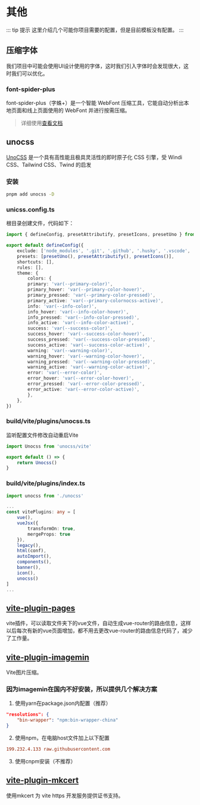 # 其他

::: tip 提示
这里介绍几个可能你项目需要的配置，但是目前模板没有配置。
:::

## 压缩字体

我们项目中可能会使用UI设计使用的字体，这时我们引入字体时会发现很大，这时我们可以优化。

### font-spider-plus

font-spider-plus（字蛛+）是一个智能 WebFont 压缩工具，它能自动分析出本地页面和线上页面使用的 WebFont 并进行按需压缩。

> 详细使用[查看文档](https://github.com/allanguys/font-spider-plus)

## unocss

[UnoCSS](https://uno.antfu.me/) 是一个具有高性能且极具灵活性的即时原子化 CSS 引擎，受 Windi CSS、Tailwind CSS、Twind 的启发

### 安装

```bash
pnpm add unocss -D
```

### unicss.config.ts

根目录创建文件，代码如下：

```ts
import { defineConfig, presetAttributify, presetIcons, presetUno } from 'unocss'

export default defineConfig({
    exclude: ['node_modules', '.git', '.github', '.husky', '.vscode', 'build', 'dist', 'mock', 'public', 'stats.html'],
    presets: [presetUno(), presetAttributify(), presetIcons()],
    shortcuts: [],
    rules: [],
    theme: {
        colors: {
        primary: 'var(--primary-color)',
        primary_hover: 'var(--primary-color-hover)',
        primary_pressed: 'var(--primary-color-pressed)',
        primary_active: 'var(--primary-colornocss-active)',
        info: 'var(--info-color)',
        info_hover: 'var(--info-color-hover)',
        info_pressed: 'var(--info-color-pressed)',
        info_active: 'var(--info-color-active)',
        success: 'var(--success-color)',
        success_hover: 'var(--success-color-hover)',
        success_pressed: 'var(--success-color-pressed)',
        success_active: 'var(--success-color-active)',
        warning: 'var(--warning-color)',
        warning_hover: 'var(--warning-color-hover)',
        warning_pressed: 'var(--warning-color-pressed)',
        warning_active: 'var(--warning-color-active)',
        error: 'var(--error-color)',
        error_hover: 'var(--error-color-hover)',
        error_pressed: 'var(--error-color-pressed)',
        error_active: 'var(--error-color-active)',
        },
    },
})
```

### build/vite/plugins/unocss.ts

监听配置文件修改自动重启Vite

```ts
import Unocss from 'unocss/vite'

export default () => {
    return Unocss()
}
```

### build/vite/plugins/index.ts

```ts
import unocss from './unocss'

...
const vitePlugins: any = [
    vue(),
    vueJsx({
        transformOn: true,
        mergeProps: true
    }),
    legacy(),
    html(conf),
    autoImport(),
    components(),
    banner(),
    icon(),
    unocss()
]
...
```

## [vite-plugin-pages](https://www.npmjs.com/package/vite-plugin-pages)

vite插件，可以读取文件夹下的vue文件，自动生成vue-router的路由信息，这样以后每次有新的vue页面增加，都不用去更改vue-router的路由信息代码了，减少了工作量。

## [vite-plugin-imagemin](https://www.npmjs.com/package/vite-plugin-imagemin)

Vite图片压缩。

### 因为imagemin在国内不好安装，所以提供几个解决方案

1. 使用yarn在package.json内配置（推荐）

```json
"resolutions": {
    "bin-wrapper": "npm:bin-wrapper-china"
}
```

2. 使用npm，在电脑host文件加上以下配置

```ini
199.232.4.133 raw.githubusercontent.com
```

3. 使用cnpm安装（不推荐）

## [vite-plugin-mkcert](https://github.com/liuweiGL/vite-plugin-mkcert)

使用mkcert 为 vite https 开发服务提供证书支持。